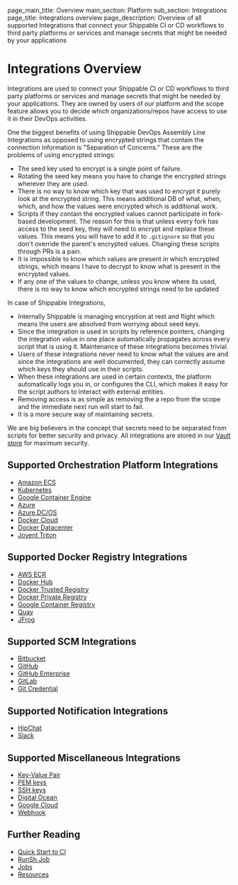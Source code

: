 page_main_title: Overview
main_section: Platform
sub_section: Integrations
page_title: Integrations overview
page_description: Overview of all supported Integrations that connect your Shippable CI or CD workflows to third party platforms or services and manage secrets that might be needed by your applications

# Integrations Overview
Integrations are used to connect your Shippable CI or CD workflows to third party platforms or services and manage secrets that might be needed by your applications. They are owned by users of our platform and the scope feature allows you to decide which organizations/repos have access to use it in their DevOps activities.

One the biggest benefits of using Shippable DevOps Assembly Line Integrations as opposed to using encrypted strings that contain the connection information is "Separation of Concerns." These are the problems of using encrypted strings:

* The seed key used to encrypt is a single point of failure.
* Rotating the seed key means you have to change the encrypted strings wherever they are used.
* There is no way to know which key that was used to encrypt it purely look at the encrypted string. This means additional DB of what, when, which, and how the values were encrypted which is additional work.
* Scripts if they contain the encrypted values cannot participate in fork-based development. The reason for this is that unless every fork has access to the seed key, they will need to encrypt and replace these values. This means you will have to add it to `.gitignore` so that you don't override the parent's encrypted values. Changing these scripts through PRs is a pain.
* It is impossible to know which values are present in which encrypted strings, which means I have to decrypt to know what is present in the encrypted values.
* If any one of the values to change, unless you know where its used, there is no way to know which encrypted strings need to be updated

In case of Shippable Integrations,

* Internally Shippable is managing encryption at rest and flight which means the users are absolved from worrying about seed keys.
* Since the integration is used in scripts by reference pointers, changing the integration value in one place automatically propagates across every script that is using it. Maintenance of these integrations becomes trivial.
* Users of these integrations never need to know what the values are and since the integrations are well documented, they can correctly assume which keys they should use in their scripts.
* When these integrations are used in certain contexts, the platform automatically logs you in, or configures the CLI, which makes it easy for the script authors to interact with external entities.
* Removing access is as simple as removing the a repo from the scope and the immediate next run will start to fail.
* It is a more secure way of maintaining secrets.

We are big believers in the concept that secrets need to be separated from scripts for better security and privacy. All integrations are stored in our <a href="https://www.vaultproject.io/">Vault store</a> for maximum security.

## Supported Orchestration Platform Integrations

- [Amazon ECS](/platform/integration/aws-iam)
- [Kubernetes](/platform/integration/kubernetes-config)
- [Google Container Engine](/platform/integration/gcloudKey)
- [Azure](/platform/integration/azure-keys/)
- [Azure DC/OS](/platform/integration/azureDcosKey)
- [Docker Cloud](/platform/integration/dclKey)
- [Docker Datacenter](/platform/integration/ddcKey)
- [Joyent Triton](/platform/integration/joyentTritonKey)

## Supported Docker Registry Integrations

- [AWS ECR](/platform/integration/aws-keys)
- [Docker Hub](/platform/integration/dockerRegistryLogin)
- [Docker Trusted Registry](/platform/integration/dockerRegistryLogin)
- [Docker Private Registry](/platform/integration/dockerRegistryLogin)
- [Google Container Registry](/platform/integration/gcloudKey)
- [Quay](/platform/integration/quayLogin)
- [JFrog](/platform/integration/jfrog-artifactoryKey)

## Supported SCM Integrations

- [Bitbucket](/platform/integration/bitbucket)
- [GitHub](/platform/integration/github)
- [GitHub Enterprise](/platform/integration/github-enterprise)
- [GitLab](/platform/integration/gitlab)
- [Git Credential](/platform/integration/git-credential)

## Supported Notification Integrations

- [HipChat](/platform/integration/hipchatKey)
- [Slack](/platform/integration/slackKey)

## Supported Miscellaneous Integrations

- [Key-Value Pair](/platform/integration/key-value)
- [PEM keys](/platform/integration/pemKey)
- [SSH keys](/platform/integration/sshKey)
- [Digital Ocean](/platform/integration/do)
- [Google Cloud](/platform/integration/gcloudKey)
- [Webhook](/platform/integration/webhook)

## Further Reading
* [Quick Start to CI](/getting-started/ci-sample)
* [RunSh Job](/platform/workflow/job/runsh)
* [Jobs](/platform/workflow/job/overview)
* [Resources](/platform/workflow/resource/overview)
